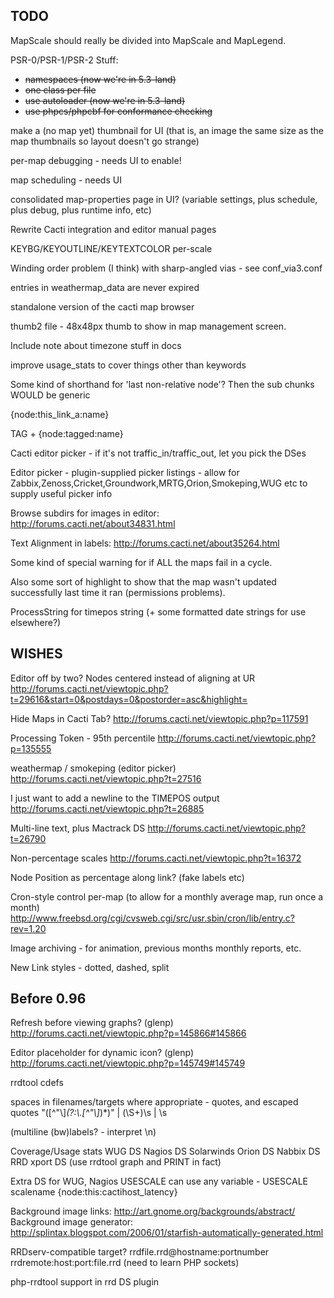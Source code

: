 ## TODO

MapScale should really be divided into MapScale and MapLegend.

PSR-0/PSR-1/PSR-2 Stuff:
- ~~namespaces (now we're in 5.3-land)~~
- ~~one class per file~~
- ~~use autoloader (now we're in 5.3-land)~~
- ~~use phpcs/phpcbf for conformance checking~~

make a (no map yet) thumbnail for UI (that is, an image the same size as the map thumbnails so layout doesn't go strange)

per-map debugging - needs UI to enable!

map scheduling - needs UI

consolidated map-properties page in UI? (variable settings, plus schedule, plus debug, plus runtime info, etc)

Rewrite Cacti integration and editor manual pages

KEYBG/KEYOUTLINE/KEYTEXTCOLOR per-scale

Winding order problem (I think) with sharp-angled vias - see conf_via3.conf

entries in weathermap_data are never expired

standalone version of the cacti map browser

thumb2 file - 48x48px thumb to show in map management screen.

Include note about timezone stuff in docs

improve usage_stats to cover things other than keywords

Some kind of shorthand for 'last non-relative node'? Then the sub chunks WOULD be generic

{node:this_link_a:name}

TAG + {node:tagged:name}

Cacti editor picker - if it's not traffic_in/traffic_out, let you pick the DSes

Editor picker - plugin-supplied picker listings - allow for Zabbix,Zenoss,Cricket,Groundwork,MRTG,Orion,Smokeping,WUG etc to supply useful picker info

Browse subdirs for images in editor: http://forums.cacti.net/about34831.html

Text Alignment in labels: http://forums.cacti.net/about35264.html

Some kind of special warning for if ALL the maps fail in a cycle. 

Also some sort of highlight to show that the map wasn't updated successfully last time it ran (permissions problems).

ProcessString for timepos string (+ some formatted date strings for use elsewhere?)


WISHES
-------

Editor off by two? Nodes centered instead of aligning at UR
http://forums.cacti.net/viewtopic.php?t=29616&start=0&postdays=0&postorder=asc&highlight=

Hide Maps in Cacti Tab?
http://forums.cacti.net/viewtopic.php?p=117591

Processing Token - 95th percentile
http://forums.cacti.net/viewtopic.php?p=135555

weathermap / smokeping (editor picker)
http://forums.cacti.net/viewtopic.php?t=27516

I just want to add a newline to the TIMEPOS output
http://forums.cacti.net/viewtopic.php?t=26885

Multi-line text, plus Mactrack DS
http://forums.cacti.net/viewtopic.php?t=26790

Non-percentage scales
http://forums.cacti.net/viewtopic.php?t=16372

Node Position as percentage along link? (fake labels etc)

Cron-style control per-map (to allow for a monthly average map, run once a month)
http://www.freebsd.org/cgi/cvsweb.cgi/src/usr.sbin/cron/lib/entry.c?rev=1.20

Image archiving - for animation, previous months monthly reports, etc.

New Link styles - dotted, dashed, split


Before 0.96
-----------

Refresh before viewing graphs? (glenp)
http://forums.cacti.net/viewtopic.php?p=145866#145866

Editor placeholder for dynamic icon? (glenp)
http://forums.cacti.net/viewtopic.php?p=145749#145749

rrdtool cdefs

spaces in filenames/targets where appropriate - quotes, and escaped quotes "([^\"\\]*(?:\\.[^\"\\]*)*)" | (\S+)\s | \s

(multiline (bw)labels? - interpret \n)

Coverage/Usage stats
WUG DS
Nagios DS
Solarwinds Orion DS
Nabbix DS
RRD xport DS (use rrdtool graph and PRINT in fact)

Extra DS for WUG, Nagios
USESCALE can use any variable - USESCALE scalename {node:this:cactihost_latency}

Background image links: http://art.gnome.org/backgrounds/abstract/
Background image generator: http://splintax.blogspot.com/2006/01/starfish-automatically-generated.html

RRDserv-compatible target?  rrdfile.rrd@hostname:portnumber   rrdremote:host:port:file.rrd (need to learn PHP sockets)

php-rrdtool support in rrd DS plugin



